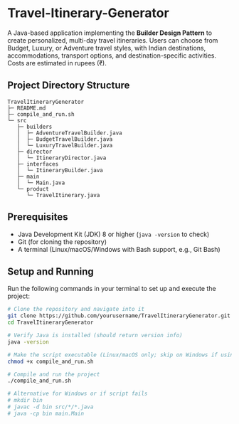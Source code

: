# Travel-Itinerary-Generator

A Java-based application implementing the **Builder Design Pattern** to create personalized, multi-day travel itineraries. Users can choose from Budget, Luxury, or Adventure travel styles, with Indian destinations, accommodations, transport options, and destination-specific activities. Costs are estimated in rupees (₹).

## Project Directory Structure

```
TravelItineraryGenerator
├─ README.md
├─ compile_and_run.sh
└─ src
   ├─ builders
   │  ├─ AdventureTravelBuilder.java
   │  ├─ BudgetTravelBuilder.java
   │  └─ LuxuryTravelBuilder.java
   ├─ director
   │  └─ ItineraryDirector.java
   ├─ interfaces
   │  └─ ItineraryBuilder.java
   ├─ main
   │  └─ Main.java
   └─ product
      └─ TravelItinerary.java
```


## Prerequisites
- Java Development Kit (JDK) 8 or higher (`java -version` to check)
- Git (for cloning the repository)
- A terminal (Linux/macOS/Windows with Bash support, e.g., Git Bash)

## Setup and Running
Run the following commands in your terminal to set up and execute the project:

```bash
# Clone the repository and navigate into it
git clone https://github.com/yourusername/TravelItineraryGenerator.git
cd TravelItineraryGenerator

# Verify Java is installed (should return version info)
java -version

# Make the script executable (Linux/macOS only; skip on Windows if using manual commands)
chmod +x compile_and_run.sh

# Compile and run the project
./compile_and_run.sh

# Alternative for Windows or if script fails
# mkdir bin
# javac -d bin src/*/*.java
# java -cp bin main.Main
```
